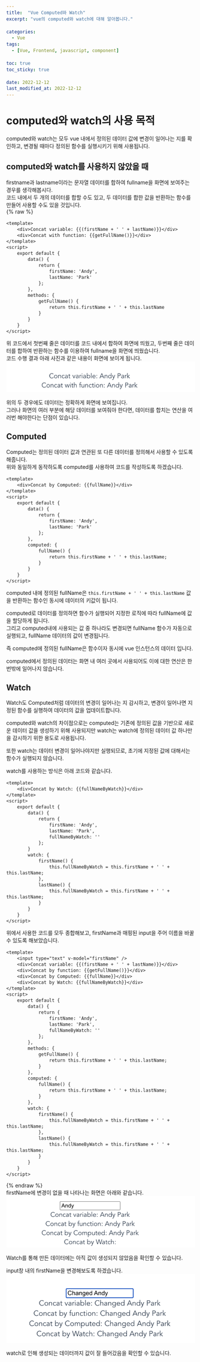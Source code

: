 ```yaml
---
title:  "Vue Computed와 Watch"
excerpt: "vue의 computed와 watch에 대해 알아봅니다."

categories:
  - Vue
tags:
  - [Vue, Frontend, javascript, component]

toc: true
toc_sticky: true
 
date: 2022-12-12
last_modified_at: 2022-12-12
---
```


# computed와 watch의 사용 목적
computed와 watch는 모두 vue 내에서 정의된 데이터 값에 변경이 일어나는 지를 확인하고, 변경될 때마다 정의된 함수를 실행시키기 위해 사용됩니다.  

## computed와 watch를 사용하지 않았을 때
firstname과 lastname이라는 문자열 데이터를 합하여 fullname을 화면에 보여주는 경우를 생각해봅시다.  
코드 내에서 두 개의 데이터를 합할 수도 있고, 두 데이터를 합한 값을 반환하는 함수를 만들어 사용할 수도 있을 것입니다.  
{% raw %}
```vue
<template>
    <div>Concat variable: {{(firstName + ' ' + lastName)}}</div>
    <div>Concat with function: {{getFullName()}}</div>
</template>
<script>
    export default {
        data() { 
            return {
                firstName: 'Andy',
                lastName: 'Park'
            };
        },
        methods: {
            getFullName() {
                return this.firstName + ' ' + this.lastName
            }
        }
    }
</script>
```
위 코드에서 첫번째 줄은 데이터를 코드 내에서 합하여 화면에 띄웠고, 두번째 줄은 데이터를 합하여 반환하는 함수를 이용하여 fullname을 화면에 띄웠습니다.  
코드 수행 결과 아래 사진과 같은 내용이 화면에 보이게 됩니다.  
![](/assets/img/2022-12/2022-12-12-computed_and_watch/plain_example.png)

위의 두 경우에도 데이터는 정확하게 화면에 보여집니다.  
그러나 화면의 여러 부분에 해당 데이터를 보여줘야 한다면, 데이터를 합치는 연산을 여러번 해야한다는 단점이 있습니다.  

## Computed
Computed는 정의된 데이터 값과 연관된 또 다른 데이터를 정의해서 사용할 수 있도록 해줍니다.  
위와 동일하게 동작하도록 computed를 사용하여 코드를 작성하도록 하겠습니다.  
```vue
<template>
    <div>Concat by Computed: {{fullName}}</div>
</template>
<script>
    export default {
        data() { 
            return {
                firstName: 'Andy',
                lastName: 'Park'
            };
        },
        computed: {
            fullName() {
                return this.firstName + ' ' + this.lastName;
            }
        }
    }
</script>
```
computed 내에 정의된 fullName은 `this.firstName + ' ' + this.lastName` 값을 반환하는 함수인 동시에 데이터의 키값이 됩니다.  

computed로 데이터를 정의하면 함수가 실행되어 지정한 로직에 따라 fullName에 값을 할당하게 됩니다.  
그리고 computed내에 사용되는 값 중 하나라도 변경되면 fullName 함수가 자동으로 실행되고, fullName 데이터의 값이 변경됩니다.  

즉 computed에 정의된 fullName은 함수이자 동시에 vue 인스턴스의 데이터 입니다.  

computed에서 정의된 데이터는 화면 내 여러 곳에서 사용되어도 이에 대한 연산은 한 번밖에 일어나지 않습니다.  

## Watch
Watch도 Computed처럼 데이터의 변경이 일어나는 지 감시하고, 변경이 일어나면 지정된 함수를 실행하여 데이터의 값을 업데이트합니다.  

computed와 watch의 차이점으로는 computed는 기존에 정의된 값을 기반으로 새로운 데이터 값을 생성하기 위해 사용되지만 watch는 watch에 정의된 데이터 값 하나만을 감시하기 위한 용도로 사용됩니다.  

또한 watch는 데이터 변경이 일어나야지만 실행되므로, 초기에 지정된 값에 대해서는 함수가 실행되지 않습니다.  

watch를 사용하는 방식은 아래 코드와 같습니다.  
```vue
<template>
    <div>Concat by Watch: {{fullNameByWatch}}</div>
</template>
<script>
    export default {
        data() { 
            return {
                firstName: 'Andy',
                lastName: 'Park',
                fullNameByWatch: ''
            };
        }
        watch: {
            firstName() {
                this.fullNameByWatch = this.firstName + ' ' + this.lastName;
            },
            lastName() {
                this.fullNameByWatch = this.firstName + ' ' + this.lastName;
            }
        }
    }
</script>
```

위에서 사용한 코드를 모두 종합해보고, firstName과 매핑된 input을 주어 이름을 바꿀 수 있도록 해보았습니다.  
```vue
<template>
    <input type="text" v-model="firstName" />
    <div>Concat variable: {{(firstName + ' ' + lastName)}}</div>
    <div>Concat by function: {{getFullName()}}</div>
    <div>Concat by Computed: {{fullName}}</div>
    <div>Concat by Watch: {{fullNameByWatch}}</div>
</template>
<script>
    export default {
        data() { 
            return {
                firstName: 'Andy',
                lastName: 'Park',
                fullNameByWatch: ''
            };
        },
        methods: {
            getFullName() {
                return this.firstName + ' ' + this.lastName;
            }
        },
        computed: {
            fullName() {
                return this.firstName + ' ' + this.lastName;
            }
        },
        watch: {
            firstName() {
                this.fullNameByWatch = this.firstName + ' ' + this.lastName;
            },
            lastName() {
                this.fullNameByWatch = this.firstName + ' ' + this.lastName;
            }
        }
    }
</script>
```
{% endraw %}  
firstName에 변경이 없을 때 나타나는 화면은 아래와 같습니다.  
![](/assets/img/2022-12/2022-12-12-computed_and_watch/all_before_change.png)

Watch를 통해 만든 데이터에는 아직 값이 생성되지 않았음을 확인할 수 있습니다.  

input창 내의 firstName을 변경해보도록 하겠습니다.  
![](/assets/img/2022-12/2022-12-12-computed_and_watch/all_after_change.png)

watch로 인해 생성되는 데이터까지 값이 잘 들어갔음을 확인할 수 있습니다. 